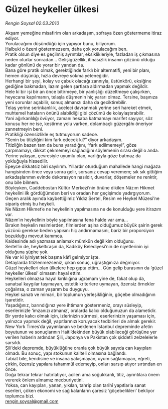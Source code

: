 # Güzel heykeller ülkesi

*Rengin Soysal 02.03.2010*

<div class="yazi"><p>Akşam yemeğine misafirim olan arkadaşım, sofraya özen göstermeme itiraz ediyor.<br/>Yorulacağımı düşündüğü için yapıyor bunu, biliyorum.<br/>Halbuki o özeni göstermezsem, daha çok yorulacağım ben. <br/>Pratik olsun diye es geçilmiş ayrıntılar, eksiklikleriyle, fazladan iş çıkmasına neden olurlar sonradan... Gelişigüzellik, itinasızlık insanın gözünü olduğu kadar gönlünü de yorar bir yandan da.<br/>Bana göre pratik olmak, gerektiğinde farklı bir alternatifi, yeni bir planı, hemen düşünüp, hızla devreye sokma yeteneğidir.<br/>Herhangi bir şeyi, kolay ve çabuk olacağı zannıyla, üstünkörü, eksiğine gediğine bakmadan, lazım gelen şartlara aldırmadan yapmak değildir.<br/>Hele ki bir işi bir an önce bitirmeye, bir yanlışlığı düzeltmeye çalışırken, heyecana kapılmanın, telaşla düşmenin hiç yararı olmaz. Tersine, başınıza yeni sorunlar açabilir, sonuç almanızı daha da geciktirebilir.<br/>Telaş yerine serinkanlılık, aceleci davranmak yerine seri hareket etmek, muhtemel hataların önünü alabildiği gibi çözümü de kolaylaştırabilir.<br/>Yani ağırkanlılığı övüyor, zamanı hesaba katmamayı marifet sayıyor, söz konusu her ne ise, kestirme yolu varken, dolambaçlı güzergâhı öneriyor zannetmeyin beni.<br/>Pratikliği özensizlikle eş tutmuyorum sadece. <br/>“Senin bu titizliğini kim fark edecek ki?” diyor arkadaşım.<br/>Titizliğin bazen tam da buna yaradığını, “fark edilmemeyi”, göze çarpmamayı, dikkat çekmemeyi sağladığını söylemenin sırası değil o anda. <br/>Yerine yakışan, çevresiyle uyumlu olan, varlığıyla göze batmaz da yokluğuyla hissedilir. <br/>Epeyce dikkatsiz biri sayılırım. Yıllardır oturduğum mahallede hangi mağaza hangisinden önce veya sonra gelir, sorsanız cevap veremem; sık sık gittiğim arkadaşlarımın evinde dekorasyon nasıldır, duvarlar, döşemeler ne renktir, onu bile bilmem.<br/>Böyleyken, Caddebostan Kültür Merkezi’nin önüne dikilen Nâzım Hikmet heykelini ilk gördüğümden beri ve oradan her geçişimde yadırgıyorum.<br/>Geçen aralık ayında kaybettiğimiz Yıldız Sertel, Resim ve Heykel Müzesi’ne sipariş etmiş bu heykeli.<br/>Ne Nâzım Hikmet’e ne heykelinin yapılmasına ne de konulduğu yere itirazım var.<br/>Nâzım’ın heykelinin böyle yapılmasına fena halde var ama...<br/>Bırakın heykelin resimlerden, filmlerden aşina olduğumuz büyük şairin gerek yüzünü gerekse beden yapısını hiç andırmamasını, bariz bir proporsiyon bozukluğu mevcut kanımca. <br/>Kaidesinde adı yazmasa anlamak mümkün değil kim olduğunu.<br/>Sertel’in de, heykeltıraşın da, Kadıköy Belediyesi’nin de niyetlerinin iyi olduğuna şüphe yok.<br/>Ne var ki iyiniyet tek başına kâfi gelmiyor işte.<br/>Detaylarda titizlenmezseniz, çıkan sonuç, uğraştığınıza değmiyor.<br/>Güzel heykelleri olan ülkelere hep gıpta ettim... Gün gelip burasının da ‘güzel heykeller ülkesi’ olmasını hayal ettim.<br/>Heykelleri olmazsa hayal kırıklığına uğramam yine de, fakat olup da, sanatsal kaygılar taşımayan, estetik kriterlere uymayan, özensiz örnekler çoğalırsa, o zaman yaşarım bu duyguyu.<br/>Heykel sanatı ve mimari, bir toplumun yerleşikliğinin, göçebe olmadığının işaretidir.<br/>Yaşadığınız, barındığınız yere ihtimam göstermeniz, orayı süsleyip, eserlerinizle ‘imzanızı atmanız’, oralarda kalıcı olduğunuzun da alametidir.<br/>Bir yerde kalıcı olmak için, izlerinizin sürmesi, eserlerinizin yaşaması için, yalnızca yapmak değil, yapıtlarınızı koruyacak tedbirleri de almak gerekir.<br/>New York Times’da yayımlanan ve beklenen İstanbul depreminde afetin boyutunun ve sonuçlarının Haiti’dekinden büyük olabileceği görüşüne yer verilen haberin ardından Şili, Japonya ve Pakistan çok şiddetli zelzelelerle sarsıldı.<br/>Şili’deki depremde, büyüklüğüne oranla çok büyük sayıda can kayıpları olmadı. Bu sonuç, yapı stokunun kaliteli olmasına bağlandı.<br/>Tabiat bile, kendisine ve insana yakışmayan, uyum sağlamayan, eğreti, çirkin, özensiz yapılara tahammül edemeyip, onları sarsıp atıyor sırtından en önce.<br/>Doğa tekrar tekrar hatırlatıyor, acilen ama soğukkanlı, titiz, ayrıntılara önem vererek önlem almamız mecburiyetini.<br/>Yoksa, can kayıpları, yanan, yıkılan, tahrip olan tarihî yapıtlarla sanat eserleri, çöken ekonomi ve sağ kalanların çaresiz ‘göçebelikleri’ bekliyor toplumca bizi.<br/><a href="mailto:rengin.soysal@gmail.com">rengin.soysal@gmail.com</a></p>
</div>
